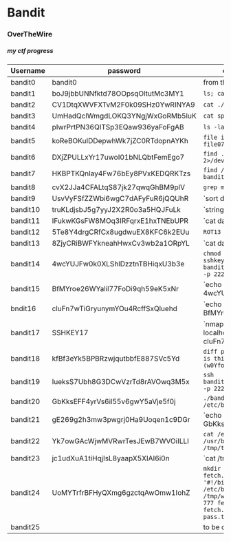 # Bandit
### OverTheWire
##### my ctf progress

| Username | password | oneline to get the password |
| ----------- | ----------- |----------- |
| bandit0 | bandit0 | from the website |
| bandit1 | boJ9jbbUNNfktd78OOpsqOltutMc3MY1 | `ls; cat readme` |
| bandit2 | CV1DtqXWVFXTvM2F0k09SHz0YwRINYA9 | `cat ./\-` |
| bandit3 | UmHadQclWmgdLOKQ3YNgjWxGoRMb5luK | `cat spaces\ in\ this\ filename` |
| bandit4 | pIwrPrtPN36QITSp3EQaw936yaFoFgAB | `ls -la *; cat inhere/.hidden` |
| bandit5 | koReBOKuIDDepwhWk7jZC0RTdopnAYKh | `file inhere/-file*; cat inhere/-file07` |
| bandit6 | DXjZPULLxYr17uwoI01bNLQbtFemEgo7 | `find . -size 1033c -exec cat 2>/dev/null {} \;` |
| bandit7 | HKBPTKQnIay4Fw76bEy8PVxKEDQRKTzs | `find / -size 33c -user bandit7 -group bandit6 -exec cat 2> /dev/null {} \;` |
| bandit8 | cvX2JJa4CFALtqS87jk27qwqGhBM9plV | `grep millionth data.txt` |
| bandit9 | UsvVyFSfZZWbi6wgC7dAFyFuR6jQQUhR | `sort data.txt | uniq -u` |
| bandit10 | truKLdjsbJ5g7yyJ2X2R0o3a5HQJFuLk | `strings data.txt | grep =` |
| bandit11 | IFukwKGsFW8MOq3IRFqrxE1hxTNEbUPR | `cat data.txt | base64 -d` |
| bandit12 | 5Te8Y4drgCRfCx8ugdwuEX8KFC6k2EUu | `ROT13` |
| bandit13 | 8ZjyCRiBWFYkneahHwxCv3wb2a1ORpYL | `cat data.txt |xxd -r > data; #then gzip || bzip2 || tar` |
| bandit14 | 4wcYUJFw0k0XLShlDzztnTBHiqxU3b3e | `chmod 0600 sshkey.private; ssh -i sshkey.private bandit14@bandit.labs.overthewire.org -p 2220` |
| bandit15 | BfMYroe26WYalil77FoDi9qh59eK5xNr | `echo 4wcYUJFw0k0XLShlDzztnTBHiqxU3b3e | nc localhost 30000` |
| bndit16 | cluFn7wTiGryunymYOu4RcffSxQluehd | `echo BfMYroe26WYalil77FoDi9qh59eK5xNr | openssl s_client -connect localhost | 30001 -ign_eof` |
| bandit17 | SSHKEY17 | `nmap -A -p 31000-32000 localhost;echo cluFn7wTiGryunymYOu4RcffSxQluehd | openssl s_client -connect localhost | 31790 -ign_eof;ssh -i sshkey17 bandit17@bandit.labs.overthewire.org -p 2220` |
| bandit18 | kfBf3eYk5BPBRzwjqutbbfE887SVc5Yd | `diff password.old password.new #what is this?? -> (w0Yfolrc5bwjS4qw5mq1nnQi6mF03bii)` |
| bandit19 | IueksS7Ubh8G3DCwVzrTd8rAVOwq3M5x | `ssh bandit18@bandit.labs.overthewire.org -p 2220 "ls; cat ~/readme"` |
| bandit20 | GbKksEFF4yrVs6il55v6gwY5aVje5f0j | `./bandit20-do cat /etc/bandit_pass/bandit2` |
| bandit21 | gE269g2h3mw3pwgrj0Ha9Uoqen1c9DGr | `echo GbKksEFF4yrVs6il55v6gwY5aVje5f0j | nc -l localhost -p 5555 &;./suconnect 5555` |
| bandit22 | Yk7owGAcWjwMVRwrTesJEwB7WVOiILLI | `cat /etc/cron.d/cronjob_bandit22;cat /usr/bin/cronjob_bandit22.sh;cat /tmp/t7O6lds9S0RqQh9aMcz6ShpAoZKF7fgv` |
| bandit23 | jc1udXuA1tiHqjIsL8yaapX5XIAI6i0n | `cat /tmp/$(echo "I am user bandit23" | md5sum | cut -d ' ' -f 1)` |
| bandit24 | UoMYTrfrBFHyQXmg6gzctqAwOmw1IohZ | `mkdir /tmp/work && cd $_; touch fetch.sh && touch pass.txt; echo -e '#!/bin/bash\ncat /etc/bandit_pass/bandit24 > /tmp/work/pass.txt' > fetch.sh; chmod 777 fetch.sh && chmod 666 pass.txt;cp fetch.sh /var/spool/bandit24; cat pass.txt` |
| bandit25 |  | to be continued |
 

